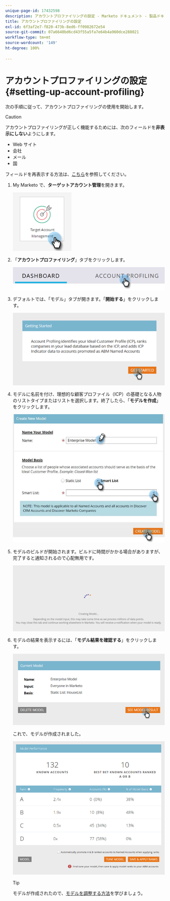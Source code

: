 ```yaml
---
unique-page-id: 17432598
description: アカウントプロファイリングの設定 - Marketo ドキュメント - 製品ドキュメント
title: アカウントプロファイリングの設定
exl-id: 6f3af2e7-f820-473b-8ed6-ff0982672e54
source-git-commit: 07a6640bd6cd43f55a5fa7e64b4a960dce288021
workflow-type: tm+mt
source-wordcount: '149'
ht-degree: 100%

---
```


# アカウントプロファイリングの設定 {#setting-up-account-profiling}

次の手順に従って、アカウントプロファイリングの使用を開始します。

>[!CAUTION]
>
>アカウントプロファイリングが正しく機能するためには、次のフィールドを&#x200B;**非表示にしない**&#x200B;ようにします。
>
>* Web サイト
>* 会社
>* メール
>* 国
>
>フィールドを再表示する方法は、[こちら](/help/marketo/product-docs/administration/field-management/hide-and-unhide-a-field.md#unhide-a-field)を参照してください。

1. My Marketo で、**ターゲットアカウント管理**&#x200B;を開きます。

   ![](assets/setting-up-account-profiling-1.png)

1. 「**アカウントプロファイリング**」タブをクリックします。

   ![](assets/two-1.png)

1. デフォルトでは、「モデル」タブが開きます。「**開始する**」をクリックします。

   ![](assets/three.png)

1. モデルに名前を付け、理想的な顧客プロファイル（ICP）の基礎となる人物のリストタイプまたはリストを選択します。終了したら、「**モデルを作成**」をクリックします。

   ![](assets/setting-up-account-profiling-4.png)

1. モデルのビルドが開始されます。ビルドに時間がかかる場合がありますが、完了すると通知されるので心配無用です。

   ![](assets/five.png)

1. モデルの結果を表示するには、「**モデル結果を確認する**」をクリックします。

   ![](assets/six.png)

   これで、モデルが作成されました。

   ![](assets/seven.png)

   >[!TIP]
   >
   >モデルが作成されたので、[モデルを調整する方法](/help/marketo/product-docs/target-account-management/account-profiling/account-profiling-ranking-and-tuning.md)を学びましょう。
